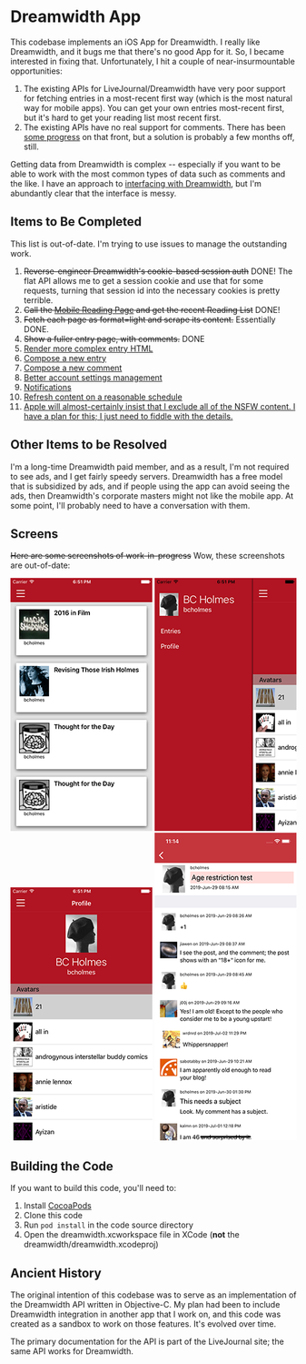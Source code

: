# Dreamwidth App

This codebase implements an iOS App for Dreamwidth. I really like Dreamwidth, and it bugs
me that there's no good App for it. So, I became interested in fixing that.
Unfortunately, I hit a couple of near-insurmountable opportunities:

1. The existing APIs for LiveJournal/Dreamwidth have very poor support for fetching
entries in a most-recent first way (which is the most natural way for mobile apps).
You can get your own entries most-recent first, but it's hard to get your reading list
most recent first.
2. The existing APIs have no real support for comments. There has been
[some progress](https://github.com/dreamwidth/dw-free/pull/2265)
on that front, but a solution is probably a few months off, still.

Getting data from Dreamwidth is complex -- especially if you want to be able to work with the most
common types of data such as comments and the like. I have an approach to [interfacing with Dreamwidth](INTERFACING.md),
but I'm abundantly clear that the interface is messy.

## Items to Be Completed

This list is out-of-date. I'm trying to use issues to manage the outstanding work.

1. ~~Reverse-engineer Dreamwidth's cookie-based session auth~~ DONE! The flat API
allows me to get a session cookie and use that for some requests, turning that session
id into the necessary cookies is pretty terrible.
2. ~~Call the [Mobile Reading Page](https://www.dreamwidth.org/mobile/read) and get the recent Reading List~~ DONE!
3. ~~Fetch each page as format=light and scrape its content.~~ Essentially DONE.
4. ~~Show a fuller entry page, with comments.~~ DONE
5. [Render more complex entry HTML](https://github.com/bcholmes/dreamwidth-ios/issues/6)
6. [Compose a new entry](https://github.com/bcholmes/dreamwidth-ios/issues/7)
7. [Compose a new comment](https://github.com/bcholmes/dreamwidth-ios/issues/11)
8. [Better account settings management](https://github.com/bcholmes/dreamwidth-ios/issues/8)
9. [Notifications](https://github.com/bcholmes/dreamwidth-ios/issues/9)
10. [Refresh content on a reasonable schedule](https://github.com/bcholmes/dreamwidth-ios/issues/10)
11. [Apple will almost-certainly insist that I exclude all of the NSFW content. I have a plan for this; I just need to fiddle with the details.](https://github.com/bcholmes/dreamwidth-ios/issues/4)

## Other Items to be Resolved

I'm a long-time Dreamwidth paid member, and as a result, I'm not required to see ads, and I get fairly speedy servers. Dreamwidth has a free model that is subsidized by ads, and if people using the app can avoid seeing the ads, then Dreamwidth's corporate masters might not like the mobile app. At some point, I'll probably need to have a conversation with them.

## Screens

~~Here are some screenshots of work-in-progress~~ Wow, these screenshots are out-of-date:

![entries](etc/screenshots/entries.png "Entries") ![menu](etc/screenshots/menu.png "Menu") ![profile](etc/screenshots/profile.png "Profile") ![comments](etc/screenshots/comments.png "Comments")

## Building the Code

If you want to build this code, you'll need to:

1. Install [CocoaPods](https://cocoapods.org/)
2. Clone this code
3. Run `pod install` in the code source directory
4. Open the dreamwidth.xcworkspace file in XCode (**not** the dreamwidth/dreamwidth.xcodeproj)

## Ancient History

The original intention of this codebase was to serve as an implementation of the
Dreamwidth API written in Objective-C. My plan had been to include Dreamwidth integration
in another app that I work on, and this code was created as a sandbox to work on those
features. It's evolved over time.

The primary documentation for the API is part of the LiveJournal site; the same API
works for Dreamwidth.
